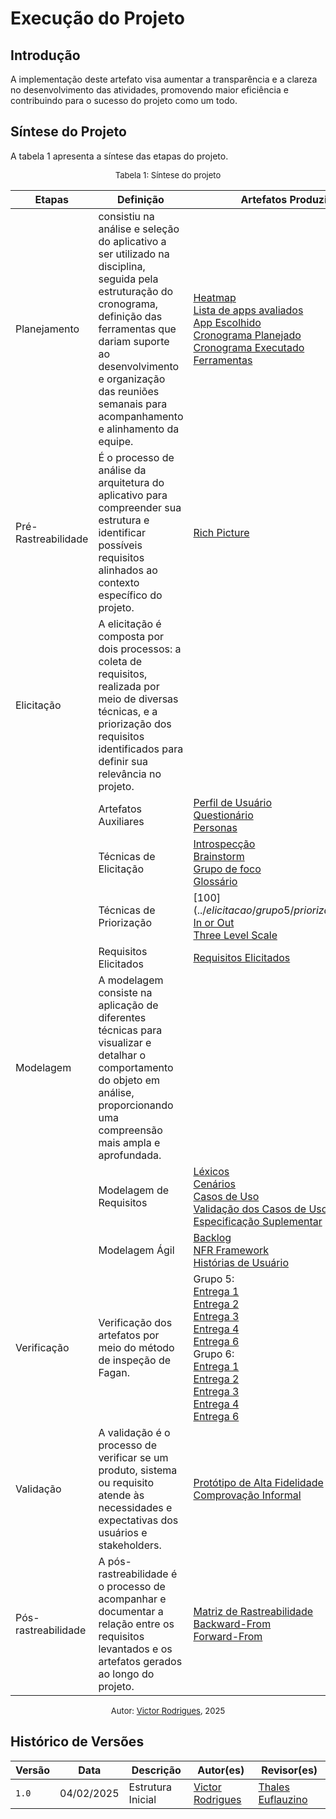 # Execução do Projeto

## Introdução

A implementação deste artefato visa aumentar a transparência e a clareza no desenvolvimento das atividades, promovendo maior eficiência e contribuindo para o sucesso do projeto como um todo.


## Síntese do Projeto

A tabela 1 apresenta a síntese das etapas do projeto.

<center>
<p style="font-size: 13px; display: inline-block; margin: 0px auto">Tabela 1: Síntese do projeto</p>

| Etapas | Definição | Artefatos Produzidos |
| ------ | --------- | -------------------- |
| Planejamento | consistiu na análise e seleção do aplicativo a ser utilizado na disciplina, seguida pela estruturação do cronograma, definição das ferramentas que dariam suporte ao desenvolvimento e organização das reuniões semanais para acompanhamento e alinhamento da equipe. | [Heatmap](../Planejamento-do-projeto/heatmap.md) <br> [Lista de apps avaliados](../Planejamento-do-projeto/lista-apps-avaliados.md) <br> [App Escolhido](../Planejamento-do-projeto/app-escolhido.md) <br> [Cronograma Planejado](../Planejamento-do-projeto/cronograma-planejado.md) <br> [Cronograma Executado](../Planejamento-do-projeto/cronograma-executado.md) <br> [Ferramentas](../Planejamento-do-projeto/ferramentas.md) |
| Pré-Rastreabilidade | É o processo de análise da arquitetura do aplicativo para compreender sua estrutura e identificar possíveis requisitos alinhados ao contexto específico do projeto. | [Rich Picture](../Planejamento-do-projeto/rich-picture.md) | 
| Elicitação | A elicitação é composta por dois processos: a coleta de requisitos, realizada por meio de diversas técnicas, e a priorização dos requisitos identificados para definir sua relevância no projeto. | |
| | Artefatos Auxiliares | [Perfil de Usuário](../elicitacao/grupo5/definicao-perfil_de_usuario/perfil-usuario.md) <br> [Questionário](../elicitacao/grupo5/definicao-perfil_de_usuario/questionario.md) <br> [Personas](../elicitacao/grupo5/personas.md) |
| | Técnicas de Elicitação | [Introspecção](../elicitacao/grupo5/introspeccao.md) <br> [Brainstorm](../elicitacao/grupo5/brainstorm.md) <br> [Grupo de foco](../elicitacao/grupo5/grupo-de-foco.md) <br> [Glossário](../elicitacao/grupo5/glossario.md) | 
| | Técnicas de Priorização | [100$](../elicitacao/grupo5/priorizacao/100$.md) <br> [In or Out](../elicitacao/grupo5/priorizacao/inorout.md) <br> [Three Level Scale](../elicitacao/grupo5/priorizacao/threelevelscale.md) | 
| | Requisitos Elicitados | [Requisitos Elicitados](../elicitacao/grupo5/requisitos.md) |
| Modelagem | A modelagem consiste na aplicação de diferentes técnicas para visualizar e detalhar o comportamento do objeto em análise, proporcionando uma compreensão mais ampla e aprofundada. | |
| | Modelagem de Requisitos | [Léxicos](../modelagem-pt1/lexicos.md) <br> [Cenários](../modelagem-pt1/cenarios.md) <br> [Casos de Uso](../modelagem-pt1/casos-de-uso.md) <br> [Validação dos Casos de Uso](../modelagem-pt1/validacaoCasodeUso.md) <br> [Especificação Suplementar](../modelagem-pt1/especificacao-suplementar.md) |
| | Modelagem Ágil | [Backlog](../modelagem-pt2/backlog.md) <br> [NFR Framework](../modelagem-pt2/nfr_framework.md) <br> [Histórias de Usuário](../modelagem-pt2/userstories.md) |
| Verificação | Verificação dos artefatos por meio do método de inspeção de Fagan. | Grupo 5: <br> [Entrega 1](../verificacao/grupo5/entrega1/planej2-e1.md) <br> [Entrega 2](../verificacao/grupo5/entrega2/planej2-e2.md) <br> [Entrega 3](../verificacao/grupo5/entrega3/planej2-e3.md) <br> [Entrega 4](../verificacao/grupo5/entrega4/planej2-e4.md) <br> [Entrega 6](../verificacao/grupo5/entrega6/planej2-e6.md) <br> Grupo 6: <br> [Entrega 1](../verificacao/grupo6/entrega1/) <br> [Entrega 2](../verificacao/grupo6/entrega2/) <br> [Entrega 3](../verificacao/grupo6/entrega3/planej2-e3.md) <br> [Entrega 4](../verificacao/grupo6/entrega4/planej2-e4.md) <br> [Entrega 6](../verificacao/grupo6/entrega6/planej2-e6.md) |
| Validação | A validação é o processo de verificar se um produto, sistema ou requisito atende às necessidades e expectativas dos usuários e stakeholders. | [Protótipo de Alta Fidelidade](../validacao/modelo.md) <br> [Comprovação Informal](../validacao/comprovacao-informal.md) |
| Pós-rastreabilidade | A pós-rastreabilidade é o processo de acompanhar e documentar a relação entre os requisitos levantados e os artefatos gerados ao longo do projeto. | [Matriz de Rastreabilidade](../pos-rastreabilidade/matriz-rastreabilidade.md) <br> [Backward-From](../pos-rastreabilidade/backward-from.md) <br> [Forward-From](../pos-rastreabilidade/forward-from.md) |

<p style="font-size: 13px; display: inline-block; margin: 0px auto">Autor: <a href="https://github.com/ViictorHugoo" target="blank">Victor Rodrigues</a>, 2025</p>

</center>

## Histórico de Versões

| Versão  | Data | Descrição | Autor(es) | Revisor(es) |
| -------- | ------ | ------ | ---------- | ---------- |
| `1.0` | 04/02/2025 | Estrutura Inicial  | [Victor Rodrigues](https://github.com/ViictorHugoo) | [Thales Euflauzino](https://github.com/thaleseuflauzino) |
